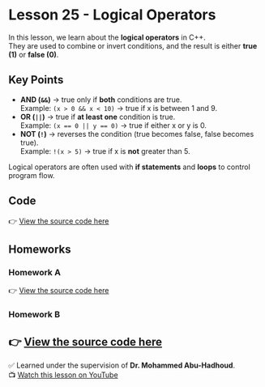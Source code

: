 # Lesson 25 - Logical Operators

In this lesson, we learn about the **logical operators** in C++.  
They are used to combine or invert conditions, and the result is either **true (1)** or **false (0)**.

## Key Points
- **AND (`&&`)** → true only if **both** conditions are true.  
  Example: `(x > 0 && x < 10)` → true if x is between 1 and 9.
- **OR (`||`)** → true if **at least one** condition is true.  
  Example: `(x == 0 || y == 0)` → true if either x or y is 0.
- **NOT (`!`)** → reverses the condition (true becomes false, false becomes true).  
  Example: `!(x > 5)` → true if x is **not** greater than 5.

Logical operators are often used with **if statements** and **loops** to control program flow.

## Code
👉 [View the source code here](./Lesson_25_Logical%20Operators.cpp)

## Homeworks
### Homework A
👉 [View the source code here](./Homework_Lesson_25_A.cpp)

### Homework B
👉 [View the source code here](./Homework_Lesson_25_B.cpp)
---

✅ Learned under the supervision of **Dr. Mohammed Abu-Hadhoud**.  
📺 [Watch this lesson on YouTube](https://www.youtube.com/watch?v=_yjaNl9Chdk&list=PL3X--QIIK-OFIRbOHbOXbcfSAvw198lUy&index=31&pp=iAQB)
